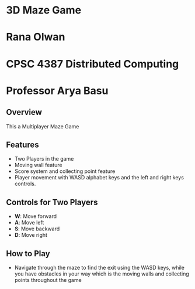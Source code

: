# 3D Maze Game
# Rana Olwan
# CPSC 4387 Distributed Computing 
# Professor Arya Basu

## Overview
This a Multiplayer Maze Game


## Features
- Two Players in the game
- Moving wall feature
- Score system and collecting point feature
- Player movement with WASD alphabet keys and the left and right keys controls.

## Controls for Two Players
- **W**: Move forward
- **A**: Move left
- **S**: Move backward
- **D**: Move right

## How to Play
- Navigate through the maze to find the exit using the WASD keys, while you have obstacles in your way which is the moving walls and collecting points throughout the game

